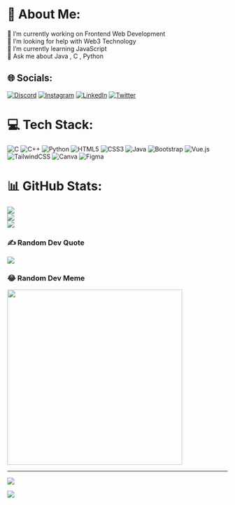 # 💫 About Me:
🔭 I’m currently working on Frontend Web Development<br>🤝 I’m looking for help with Web3 Technology<br>🌱 I’m currently learning JavaScript<br>💬 Ask me about Java , C , Python <br>


## 🌐 Socials:
[![Discord](https://img.shields.io/badge/Discord-%237289DA.svg?logo=discord&logoColor=white)](https://discord.gg/Amit#8411) [![Instagram](https://img.shields.io/badge/Instagram-%23E4405F.svg?logo=Instagram&logoColor=white)](https://instagram.com/https://www.instagram.com/amitv.147) [![LinkedIn](https://img.shields.io/badge/LinkedIn-%230077B5.svg?logo=linkedin&logoColor=white)](https://linkedin.com/in/https://www.linkedin.com/in/amit-verma-883150109/) [![Twitter](https://img.shields.io/badge/Twitter-%231DA1F2.svg?logo=Twitter&logoColor=white)](https://twitter.com/https://twitter.com/amit_v6) 

# 💻 Tech Stack:
![C](https://img.shields.io/badge/c-%2300599C.svg?style=for-the-badge&logo=c&logoColor=white) ![C++](https://img.shields.io/badge/c++-%2300599C.svg?style=for-the-badge&logo=c%2B%2B&logoColor=white) ![Python](https://img.shields.io/badge/python-3670A0?style=for-the-badge&logo=python&logoColor=ffdd54) ![HTML5](https://img.shields.io/badge/html5-%23E34F26.svg?style=for-the-badge&logo=html5&logoColor=white) ![CSS3](https://img.shields.io/badge/css3-%231572B6.svg?style=for-the-badge&logo=css3&logoColor=white) ![Java](https://img.shields.io/badge/java-%23ED8B00.svg?style=for-the-badge&logo=openjdk&logoColor=white) ![Bootstrap](https://img.shields.io/badge/bootstrap-%238511FA.svg?style=for-the-badge&logo=bootstrap&logoColor=white) ![Vue.js](https://img.shields.io/badge/vue.js-%2335495e.svg?style=for-the-badge&logo=vuedotjs&logoColor=%234FC08D) ![TailwindCSS](https://img.shields.io/badge/tailwindcss-%2338B2AC.svg?style=for-the-badge&logo=tailwind-css&logoColor=white) ![Canva](https://img.shields.io/badge/Canva-%2300C4CC.svg?style=for-the-badge&logo=Canva&logoColor=white) ![Figma](https://img.shields.io/badge/figma-%23F24E1E.svg?style=for-the-badge&logo=figma&logoColor=white)
# 📊 GitHub Stats:
![](https://github-readme-stats.vercel.app/api?username=amitverma147&theme=radical&hide_border=false&include_all_commits=true&count_private=false)<br/>
![](https://github-readme-streak-stats.herokuapp.com/?user=amitverma147&theme=radical&hide_border=false)<br/>
![](https://github-readme-stats.vercel.app/api/top-langs/?username=amitverma147&theme=radical&hide_border=false&include_all_commits=true&count_private=false&layout=compact)

### ✍️ Random Dev Quote
![](https://quotes-github-readme.vercel.app/api?type=horizontal&theme=radical)

### 😂 Random Dev Meme
<img src='https://randommeme-five.vercel.app/' style="height: 400px;"/>

---
[![](https://visitcount.itsvg.in/api?id=amitverma147&icon=0&color=0)](https://visitcount.itsvg.in)

<a href='https://holopin.io/@amitverma147'>
    <img src='https://holopin.me/amitverma147'/>
</a>
